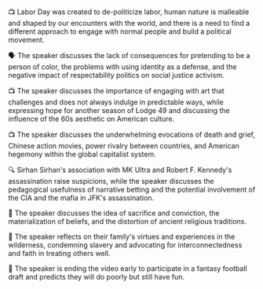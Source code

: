📺 Labor Day was created to de-politicize labor, human nature is malleable and shaped by our encounters with the world, and there is a need to find a different approach to engage with normal people and build a political movement.

🗣️ The speaker discusses the lack of consequences for pretending to be a person of color, the problems with using identity as a defense, and the negative impact of respectability politics on social justice activism.

📺 The speaker discusses the importance of engaging with art that challenges and does not always indulge in predictable ways, while expressing hope for another season of Lodge 49 and discussing the influence of the 60s aesthetic on American culture.

📺 The speaker discusses the underwhelming evocations of death and grief, Chinese action movies, power rivalry between countries, and American hegemony within the global capitalist system.

🔍 Sirhan Sirhan's association with MK Ultra and Robert F. Kennedy's assassination raise suspicions, while the speaker discusses the pedagogical usefulness of narrative betting and the potential involvement of the CIA and the mafia in JFK's assassination.

🎥 The speaker discusses the idea of sacrifice and conviction, the materialization of beliefs, and the distortion of ancient religious traditions.

📝 The speaker reflects on their family's virtues and experiences in the wilderness, condemning slavery and advocating for interconnectedness and faith in treating others well.

🏈 The speaker is ending the video early to participate in a fantasy football draft and predicts they will do poorly but still have fun.


